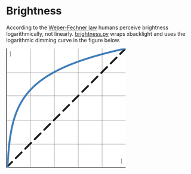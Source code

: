 # Brightness
According to the [Weber-Fechner law](https://en.wikipedia.org/wiki/Weber%E2%80%93Fechner_law) humans perceive brightness logarithmically, not linearly. [brightness.py](brightness.py) wraps xbacklight and uses the logarithmic dimming curve in the figure below.

![grpah](graph.png)
